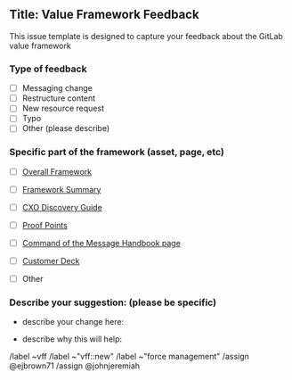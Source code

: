 ## **Title: Value Framework Feedback**  

This issue template is designed to capture your feedback about the GitLab value framework

### Type of feedback
<!-- Select the type of feedback you have for the framework from the list below and delete the others -->

- [ ]  Messaging change
- [ ]  Restructure content
- [ ]  New resource request
- [ ]  Typo
- [ ]  Other (please describe)

### Specific part of the framework (asset, page, etc)
- [ ] [Overall Framework](https://drive.google.com/open?id=1E0QM_dNhAo9bslmtTW1xGqnT9E3kbHBt7UhwGtdYIV8 )
- [ ] [Framework Summary](https://drive.google.com/open?id=1l2g7OJ3mIrCgUlLvwQbtwo-2Eg1lV8rkqUTy9dEoLdc)
- [ ] [CXO Discovery Guide](https://drive.google.com/open?id=1balLINV-vnd6-6TYzF3SIIJKrBPUQofVSDgQ5llC2Do)
- [ ] [Proof Points](https://about.gitlab.com/handbook/sales/command-of-the-message/proof-points.html)
- [ ] [Command of the Message Handbook page](https://about.gitlab.com/handbook/sales/command-of-the-message/)
- [ ] [Customer Deck](https://docs.google.com/presentation/d/1SHSmrEs0vE08iqse9ZhEfOQF1UWiAfpWodIE6_fFFLg/edit?usp=sharing)
- [ ]  Other


### Describe your suggestion: (please be specific)

- describe your change here:



- describe why this will help:







/label ~vff
/label ~"vff::new"
/label ~"force management" 
/assign @ejbrown71 
/assign @johnjeremiah 

